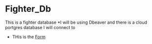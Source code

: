 # Fighter_Db
This is a fighter database
*I will be using Dbeaver and there is a cloud portgres database I will connect to
* THis is the [Form](https:/test/)

